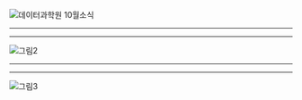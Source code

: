 
![데이터과학원 10월소식](https://user-images.githubusercontent.com/91585914/192974050-07b56f76-0e74-431c-95a5-1099c6cd8a84.png)

*******************************************************************************

*******************************************************************************

![그림2](https://user-images.githubusercontent.com/26245409/181692572-04b24e58-1b58-40b1-90b7-aabb880050e3.png)

*******************************************************************************

*******************************************************************************

![그림3](https://user-images.githubusercontent.com/26245409/181692646-c9a7eea0-1fb3-4552-bf52-0586b45bc9c3.png)

